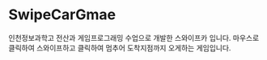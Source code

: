 # SwipeCarGmae
인천정보과학고 전산과 게임프로그래밍 수업으로 개발한 스와이프카 입니다.
마우스로 클릭하여 스와이프하고 클릭하여 멈추어 도착지점까지 오게하는 게임입니다.
